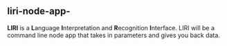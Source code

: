 ## liri-node-app-
**LIRI** is a **L**anguage **I**nterpretation and **R**ecognition **I**nterface. LIRI will be a command line node app that takes in parameters and gives you back data.
